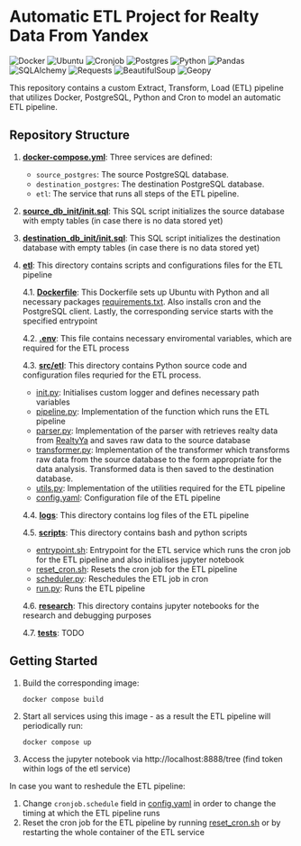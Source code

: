 # Automatic ETL Project for Realty Data From Yandex
![Docker](https://img.shields.io/badge/docker-%230db7ed.svg?style=for-the-badge&logo=docker&logoColor=white)
![Ubuntu](https://img.shields.io/badge/Ubuntu-E95420?style=for-the-badge&logo=ubuntu&logoColor=white)
![Cronjob](https://img.shields.io/badge/cronjob-blueviolet?style=for-the-badge&)
![Postgres](https://img.shields.io/badge/postgres-%23316192.svg?style=for-the-badge&logo=postgresql&logoColor=white)
![Python](https://img.shields.io/badge/python-3670A0?style=for-the-badge&logo=python&logoColor=ffdd54)
![Pandas](https://img.shields.io/badge/Pandas-%23EE4C2C.svg?style=for-the-badge&logo=Pandas&logoColor=white)
![SQLAlchemy](https://img.shields.io/badge/sqlalchemy-red?style=for-the-badge&)
![Requests](https://img.shields.io/badge/requests-green?style=for-the-badge&)
![BeautifulSoup](https://img.shields.io/badge/beautifulsoup-green?style=for-the-badge&)
![Geopy](https://img.shields.io/badge/geopy-yellow?style=for-the-badge&logoColor=white)

This repository contains a custom Extract, Transform, Load (ETL) pipeline that utilizes Docker, PostgreSQL, Python and Cron to model an automatic ETL pipeline.

## Repository Structure

1. **[docker-compose.yml](./docker-compose.yml)**: Three services are defined:
   - `source_postgres`: The source PostgreSQL database.
   - `destination_postgres`: The destination PostgreSQL database.
   - `etl`: The service that runs all steps of the ETL pipeline.

2. **[source_db_init/init.sql](./source_db_init/init.sql)**: This SQL script initializes the source database with empty tables (in case there is no data stored yet)

3. **[destination_db_init/init.sql](./destination_db_init/init.sql)**: This SQL script initializes the destination database with empty tables (in case there is no data stored yet)

4. **[etl](./etl)**: This directory contains scripts and configurations files for the ETL pipeline

   4.1. **[Dockerfile](./etl/Dockerfile)**: This Dockerfile sets up Ubuntu with Python and all necessary packages [requirements.txt](./etl/requirements.txt). Also installs cron and the PostgreSQL client. Lastly, the corresponding service starts with the specified entrypoint

   4.2. **[.env](./etl/env/.env)**: This file contains necessary enviromental variables, which are required for the ETL process

   4.3. **[src/etl](./etl/src/etl)**: This directory contains Python source code and configuration files requried for the ETL process. 

      - [init.py](./etl/src/etl/__init__.py): Initialises custom logger and defines necessary path variables
      - [pipeline.py](./etl/src/etl/pipeline.py): Implementation of the function which runs the ETL pipeline
      - [parser.py](./etl/src/etl/parser.py): Implementation of the parser with retrieves realty data from [RealtyYa](https://realty.ya.ru/sankt-peterburg/snyat/kvartira/) and saves raw data to the source database
      - [transformer.py](./etl/src/etl/transformer.py): Implementation of the transformer which transforms raw data from the source database to the form appropriate for the data analysis. Transformed data is then saved to the destination database.
      - [utils.py](./etl/src/etl/utils.py): Implementation of the utilities required for the ETL pipeline
      - [config.yaml](./etl/src/etl/config.yaml): Configuration file of the ETL pipeline

   4.4. **[logs](./etl/src/logs)**: This directory contains log files of the ETL pipeline

   4.5. **[scripts](./etl/scripts)**: This directory contains bash and python scripts

      - [entrypoint.sh](./etl/scripts/entrypoint.sh): Entrypoint for the ETL service which runs the cron job for the ETL pipeline and also initialises jupyter notebook
      - [reset_cron.sh](./etl/scripts/reset_cron.sh): Resets the cron job for the ETL pipeline
      - [scheduler.py](./etl/scripts/scheduler.py): Reschedules the ETL job in cron
      - [run.py](./etl/scripts/run.py): Runs the ETL pipeline

   4.6. **[research](./etl/research)**: This directory contains jupyter notebooks for the research and debugging purposes

   4.7. **[tests](./etl/tests)**: TODO


## Getting Started

1. Build the corresponding image: 
   ```shell
   docker compose build
   ```
2. Start all services using this image - as a result the ETL pipeline will periodically run: 
   ```shell
   docker compose up
   ```
3. Access the jupyter notebook via http://localhost:8888/tree (find token within logs of the etl service)

In case you want to reshedule the ETL pipeline:
1. Change `cronjob.schedule` field in [config.yaml](./etl/src/etl/config.yaml) in order to change the timing at which the ETL pipeline runs
2. Reset the cron job for the ETL pipeline by running [reset_cron.sh](./etl/scripts/reset_cron.sh) or by restarting the whole container of the ETL service
